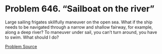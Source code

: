 # Problem 646. “Sailboat on the river”

Large sailing frigates skillfully maneuver on the open sea. What if the ship needs to be navigated through a narrow and shallow fairway, for example, along a deep river? To maneuver under sail, you can’t turn around, you have to swim. What should I do?

[Problem Source](https://www.trizland.ru/tasks/5285/)